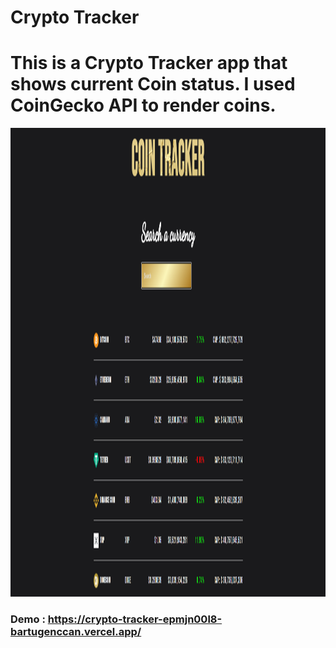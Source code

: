 # Crypto Tracker
<div>
<h1>
        This is a Crypto Tracker app that shows current Coin status. I used
        CoinGecko API to render coins.
      </h1>
      <img width="600" height="750" alt="Coin" src="./public/images/Coin.PNG"  />
      <h3>
        Demo :
        <a href="https://crypto-tracker-epmjn00l8-bartugenccan.vercel.app/">
          https://crypto-tracker-epmjn00l8-bartugenccan.vercel.app/
        </a>
        </h3>
        </div>

